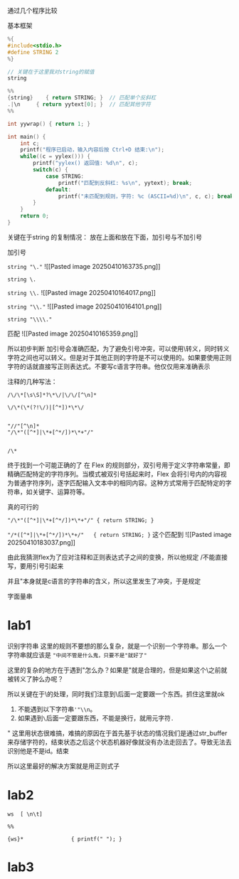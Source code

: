 通过几个程序比较

基本框架
```cpp
%{
#include<stdio.h>
#define STRING 2
%}

// 关键在于这里我对string的赋值
string 	

%%
{string}    { return STRING; }  // 匹配单个反斜杠
.|\n     { return yytext[0]; }  // 匹配其他字符
%%

int yywrap() { return 1; }

int main() {
    int c;
    printf("程序已启动，输入内容后按 Ctrl+D 结束:\n");
    while((c = yylex())) {
        printf("yylex() 返回值: %d\n", c);
        switch(c) {
            case STRING:
                printf("匹配到反斜杠: %s\n", yytext); break;
            default:
                printf("未匹配到规则，字符: %c (ASCII=%d)\n", c, c); break;
        }
    }
    return 0;
}
```

关键在于string 的复制情况：
放在上面和放在下面，加引号与不加引号

加引号

`string "\."`
![[Pasted image 20250410163735.png]]

`string \.`


`string \\.`
![[Pasted image 20250410164017.png]]

`string "\\."`
![[Pasted image 20250410164101.png]]

`string "\\\\."`

匹配
![[Pasted image 20250410165359.png]]

所以初步判断
加引号会准确匹配，为了避免引号冲突，可以使用\转义，同时转义字符之间也可以转义。但是对于其他正则的字符是不可以使用的。如果要使用正则字符的话就直接写正则表达式。不要写c语言字符串。他仅仅用来准确表示


注释的几种写法：

`/\/\*[\s\S]*?\*\/|\/\/[^\n]*`

`\/\*(\*(?!\/)|[^*])*\*\/`

```

"//"[^\n]*   
"/\*"([^*]|\*+[^*/])*\*+"/"
```


```

/\*

```
终于找到一个可能正确的了
​在 Flex 的规则部分，双引号用于定义字符串常量，即精确匹配特定的字符序列。​当模式被双引号括起来时，Flex 会将引号内的内容视为普通字符序列，逐字匹配输入文本中的相同内容。​这种方式常用于匹配特定的字符串，如关键字、运算符等。


真的可行的
```
"/\*"([^*]|\*+[^*/])*\*+"/"	{ return STRING; }
```


`"/*([^*]|\*+[^*/])*\*+/"	{ return STRING; }`
这个匹配到
![[Pasted image 20250410183037.png]]


由此我猜测flex为了应对注释和正则表达式子之间的变换，所以他规定
/不能直接写，要用引号引起来

并且"本身就是c语言的字符串的含义，所以这里发生了冲突，于是规定

字面量串


# lab1
识别字符串
这里的规则不要想的那么复杂，就是一个识别一个字符串。那么一个字符串就应该是
`"中间不管是什么鬼，只要不是"就好了"`

这里的复杂的地方在于遇到"怎么办？如果是\"就是合理的，但是如果这个\之前就被转义了肿么办呢？

所以关键在于\的处理，同时我们注意到\后面一定要跟一个东西。抓住这里就ok
1. 不能遇到以下字符串`'"\\n`。
2. 如果遇到`\`后面一定要跟东西，不能是换行，就用元字符`.`

\"
这里用状态很难搞，难搞的原因在于首先基于状态的情况我们是通过str_buffer来存储字符的，结束状态之后这个状态机器好像就没有办法走回去了。导致无法去识别他是不是id。结束

所以这里最好的解决方案就是用正则式子

# lab2
```
ws	[ \n\t]

%%

{ws}*				{ printf(" "); }
```


# lab3
